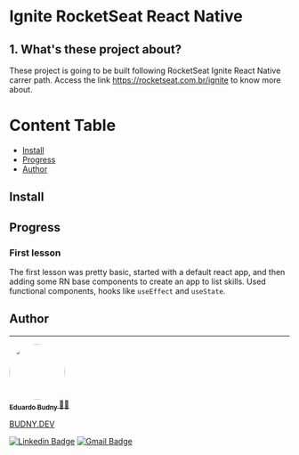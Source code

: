 # Ignite RocketSeat React Native

## 1. What's these project about?

These project is going to be built following RocketSeat Ignite React Native carrer path. Access the link https://rocketseat.com.br/ignite to know more about.

# Content Table

<!--ts-->

- [Install](#install)
- [Progress](#progress)
- [Author](#author)

<!--te-->

## Install

## Progress

### First lesson

The first lesson was pretty basic, started with a default react app, and then adding some RN base components to create an app to list skills.
Used functional components, hooks like `useEffect` and `useState`.

## Author

---

<a href="https://github.com/budnye">
 <img style="border-radius: 50%;" src="https://avatars.githubusercontent.com/u/51931984?v=4" width="100px;" alt=""/>
 <br />
 <sub><b>Eduardo Budny </b></sub>🥷🏼

BUDNY.DEV

[![Linkedin Badge](https://img.shields.io/badge/-Eduardo-blue?style=flat-square&logo=Linkedin&logoColor=white&link=https://www.linkedin.com/in/tgmarinho/)](https://www.linkedin.com/in/eduardo-budny/)
[![Gmail Badge](https://img.shields.io/badge/-budny.dev@gmail.com-c14438?style=flat-square&logo=Gmail&logoColor=white&link=mailto:budny.dev@gmail.com)](mailto:budny.dev@gmail.com)
